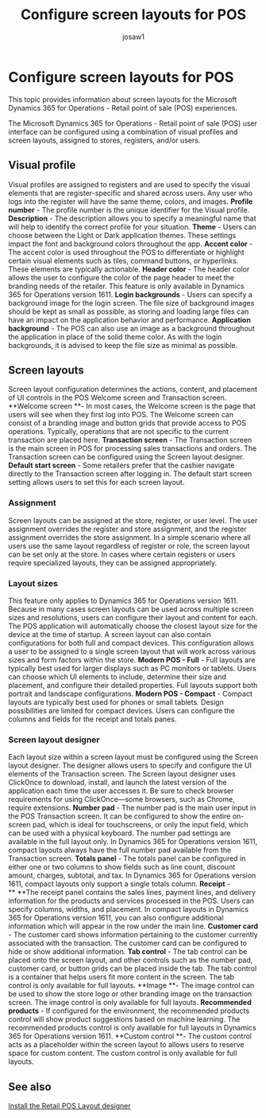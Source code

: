 ﻿---
# required metadata

title: Configure screen layouts for POS
description: This topic provides information about screen layouts for the Microsoft Dynamics 365 for Operations - Retail point of sale (POS) experiences.
author: josaw1
manager: AnnBe
ms.date: 04/04/2017
ms.topic: article
ms.prod: 
ms.service: Dynamics365Operations
ms.technology: 

# optional metadata

# ms.search.form: 
# ROBOTS: 
audience: Application user
# ms.devlang: 
# ms.reviewer: 41
ms.search.scope: AX 7.0.0, Operations, Core
# ms.tgt_pltfrm: 
ms.custom: 90573
ms.assetid: a6868f93-02ed-4928-9f6a-3b7383e7e399
ms.search.region: global
ms.search.industry: Retail
ms.author: jeffbl
ms.search.validFrom: 2016-02-28
ms.dyn365.ops.version: AX 7.0.0

---

# Configure screen layouts for POS

This topic provides information about screen layouts for the Microsoft Dynamics 365 for Operations - Retail point of sale (POS) experiences.

The Microsoft Dynamics 365 for Operations - Retail point of sale (POS) user interface can be configured using a combination of visual profiles and screen layouts, assigned to stores, registers, and/or users.

## Visual profile
Visual profiles are assigned to registers and are used to specify the visual elements that are register-specific and shared across users. Any user who logs into the register will have the same theme, colors, and images. **Profile number** - The profile number is the unique identifier for the Visual profile. **Description** - The description allows you to specify a meaningful name that will help to identify the correct profile for your situation. **Theme** - Users can choose between the Light or Dark application themes. These settings impact the font and background colors throughout the app. **Accent color** - The accent color is used throughout the POS to differentiate or highlight certain visual elements such as tiles, command buttons, or hyperlinks. These elements are typically actionable. **Header color** - The header color allows the user to configure the color of the page header to meet the branding needs of the retailer. This feature is only available in Dynamics 365 for Operations version 1611. **Login backgrounds** - Users can specify a background image for the login screen. The file size of background images should be kept as small as possible, as storing and loading large files can have an impact on the application behavior and performance. **Application background** - The POS can also use an image as a background throughout the application in place of the solid theme color. As with the login backgrounds, it is advised to keep the file size as minimal as possible.

## Screen layouts
Screen layout configuration determines the actions, content, and placement of UI controls in the POS Welcome screen and Transaction screen. **Welcome screen **- In most cases, the Welcome screen is the page that users will see when they first log into POS. The Welcome screen can consist of a branding image and button grids that provide access to POS operations. Typically, operations that are not specific to the current transaction are placed here. **Transaction screen** - The Transaction screen is the main screen in POS for processing sales transactions and orders. The Transaction screen can be configured using the Screen layout designer. **Default start screen** - Some retailers prefer that the cashier navigate directly to the Transaction screen after logging in. The default start screen setting allows users to set this for each screen layout.

### Assignment

Screen layouts can be assigned at the store, register, or user level. The user assignment overrides the register and store assignment, and the register assignment overrides the store assignment. In a simple scenario where all users use the same layout regardless of register or role, the screen layout can be set only at the store. In cases where certain registers or users require specialized layouts, they can be assigned appropriately.

### Layout sizes

This feature only applies to Dynamics 365 for Operations version 1611. Because in many cases screen layouts can be used across multiple screen sizes and resolutions, users can configure their layout and content for each. The POS application will automatically choose the closest layout size for the device at the time of startup. A screen layout can also contain configurations for both full and compact devices. This configuration allows a user to be assigned to a single screen layout that will work across various sizes and form factors within the store. **Modern POS - Full** - Full layouts are typically best used for larger displays such as PC monitors or tablets. Users can choose which UI elements to include, determine their size and placement, and configure their detailed properties. Full layouts support both portrait and landscape configurations. **Modern POS - Compact** - Compact layouts are typically best used for phones or small tablets. Design possibilities are limited for compact devices. Users can configure the columns and fields for the receipt and totals panes.

### Screen layout designer

Each layout size within a screen layout must be configured using the Screen layout designer. The designer allows users to specify and configure the UI elements of the Transaction screen. The Screen layout designer uses ClickOnce to download, install, and launch the latest version of the application each time the user accesses it. Be sure to check browser requirements for using ClickOnce—some browsers, such as Chrome, require extensions. **Number pad** - The number pad is the main user input in the POS Transaction screen. It can be configured to show the entire on-screen pad, which is ideal for touchscreens, or only the input field, which can be used with a physical keyboard. The number pad settings are available in the full layout only. In Dynamics 365 for Operations version 1611, compact layouts always have the full number pad available from the Transaction screen. **Totals panel** - The totals panel can be configured in either one or two columns to show fields such as line count, discount amount, charges, subtotal, and tax. In Dynamics 365 for Operations version 1611, compact layouts only support a single totals column. **Receipt** -** **The receipt panel contains the sales lines, payment lines, and delivery information for the products and services processed in the POS. Users can specify columns, widths, and placement. In compact layouts in Dynamics 365 for Operations version 1611, you can also configure additional information which will appear in the row under the main line. **Customer card** - The customer card shows information pertaining to the customer currently associated with the transaction. The customer card can be configured to hide or show additional information. **Tab control** - The tab control can be placed onto the screen layout, and other controls such as the number pad, customer card, or button grids can be placed inside the tab. The tab control is a container that helps users fit more content in the screen. The tab control is only available for full layouts. **Image **- The image control can be used to show the store logo or other branding image on the transaction screen. The image control is only available for full layouts. **Recommended products** - If configured for the environment, the recommended products control will show product suggestions based on machine learning. The recommended products control is only available for full layouts in Dynamics 365 for Operations version 1611. **Custom control **- The custom control acts as a placeholder within the screen layout to allows users to reserve space for custom content. The custom control is only available for full layouts.

See also
--------

[Install the Retail POS Layout designer](install-pos-layout-designer.md)

